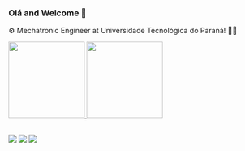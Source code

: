 ### Olá and Welcome 👋

⚙️ Mechatronic Engineer at Universidade Tecnológica do Paraná! 👨‍🎓

 <div>
  <a href="https://github.com/hidekifs">
  <img height="150em" src="https://github-readme-stats.vercel.app/api?username=hidekifs&show_icons=true&theme=merko&include_all_commits=true&count_private=true"/>
  <img height="150em" src="https://github-readme-stats.vercel.app/api/top-langs/?username=hidekifs&layout=compact&langs_count=7&theme=merko"/>
</div>

  ##
  
  <div>
  <a href="https://instagram.com/hidekifs" target="_blank"><img src="https://img.shields.io/badge/-Instagram-%23E4405F?style=for-the-badge&logo=instagram&logoColor=white" target="_blank"></a>
  <a href = "mailto:fernandosato@alunos.utfpr.edu.br"><img src="https://img.shields.io/badge/-Gmail-%23333?style=for-the-badge&logo=gmail&logoColor=white" target="_blank"></a>
  <a href="https://www.linkedin.com/in/fernando-h-sato/" target="_blank"><img src="https://img.shields.io/badge/-LinkedIn-%230077B5?style=for-the-badge&logo=linkedin&logoColor=white" target="_blank"></a> 
  </div>
